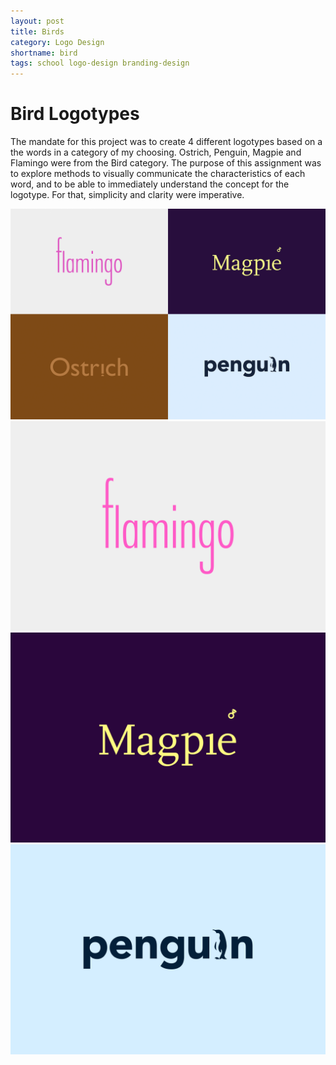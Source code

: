 ```yaml
---
layout: post
title: Birds
category: Logo Design
shortname: bird
tags: school logo-design branding-design
---
```


# Bird Logotypes

The mandate for this project was to create 4 different logotypes based on a the words in a category of my choosing. Ostrich, Penguin, Magpie and Flamingo were from the Bird category. The purpose of this assignment was to explore methods to visually communicate the characteristics of each word, and to be able to immediately understand the concept for the logotype. For that, simplicity and clarity were imperative.

![Bird Logotypes](/assets/img/portfolio/bird/bird_1.png)
![Bird Logotypes](/assets/img/portfolio/bird/bird_2.png)
![Bird Logotypes](/assets/img/portfolio/bird/bird_3.png)
![Bird Logotypes](/assets/img/portfolio/bird/bird_4.png)